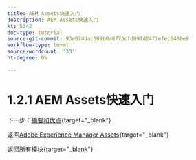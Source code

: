 ```yaml
---
title: AEM Assets快速入门
description: AEM Assets快速入门
kt: 5342
doc-type: tutorial
source-git-commit: 93e074dac589b0a8773cfd097d24f7efec5400e9
workflow-type: tm+mt
source-wordcount: '33'
ht-degree: 0%

---
```


# 1.2.1 AEM Assets快速入门


下一步：[摘要和优点](./summary.md){target="_blank"}

返回[Adobe Experience Manager Assets](./aemassets.md){target="_blank"}

[返回所有模块](./../../../overview.md){target="_blank"}
